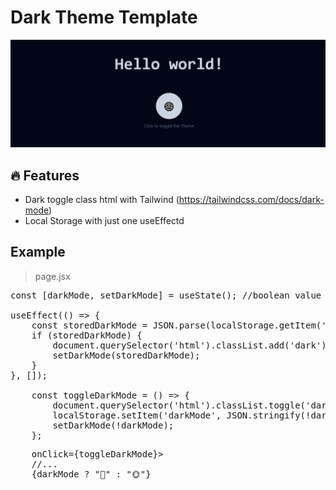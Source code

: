 # Dark Theme Template

![Alt text](public/image.png)

## 🔥 Features
- Dark toggle class html with Tailwind (https://tailwindcss.com/docs/dark-mode)
- Local Storage with just one useEffectd


## Example

>page.jsx
<pre  lang="javascript">
const [darkMode, setDarkMode] = useState(); //boolean value

useEffect(() => {
    const storedDarkMode = JSON.parse(localStorage.getItem('darkMode'));
    if (storedDarkMode) {
        document.querySelector('html').classList.add('dark');
        setDarkMode(storedDarkMode);
    }
}, []);

    const toggleDarkMode = () => {
        document.querySelector('html').classList.toggle('dark', !darkMode);
        localStorage.setItem('darkMode', JSON.stringify(!darkMode));
        setDarkMode(!darkMode);
    };
</pre>

<pre  lang="javascript">
    onClick={toggleDarkMode}>
    //...
    {darkMode ? "🌚" : "🌞"}
</pre>
